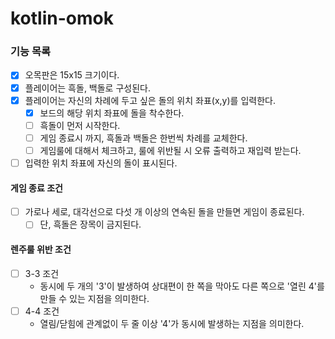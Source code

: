 # kotlin-omok

### 기능 목록

- [x] 오목판은 15x15 크기이다.
- [x] 플레이어는 흑돌, 백돌로 구성된다.
- [x] 플레이어는 자신의 차례에 두고 싶은 돌의 위치 좌표(x,y)를 입력한다.
    - [x] 보드의 해당 위치 좌표에 돌을 착수한다.
    - [ ] 흑돌이 먼저 시작한다.
    - [ ] 게임 종료시 까지, 흑돌과 백돌은 한번씩 차례를 교체한다.
    - [ ] 게임룰에 대해서 체크하고, 룰에 위반될 시 오류 출력하고 재입력 받는다.
- [ ] 입력한 위치 좌표에 자신의 돌이 표시된다.

#### 게임 종료 조건

- [ ] 가로나 세로, 대각선으로 다섯 개 이상의 연속된 돌을 만들면 게임이 종료된다.
    - [ ] 단, 흑돌은 장목이 금지된다.

#### 렌주룰 위반 조건

- [ ] 3-3 조건
    - 동시에 두 개의 '3'이 발생하여 상대편이 한 쪽을 막아도 다른 쪽으로 '열린 4'를 만들 수 있는 지점을 의미한다.
- [ ] 4-4 조건
    - 열림/닫힘에 관계없이 두 줄 이상 '4'가 동시에 발생하는 지점을 의미한다.
